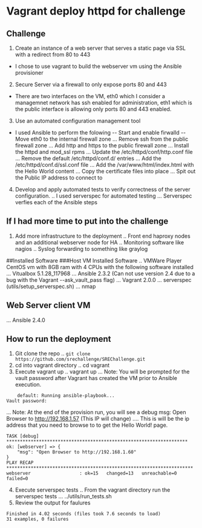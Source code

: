 # Vagrant deploy httpd for challenge


## Challenge
1. Create an instance of a web server that serves a static page via SSL with a redirect from 80 to 443
- I chose to use vagrant to build the webserver vm using the Ansible provisioner

2. Secure Server via a firewall to only expose ports 80 and 443
- There are two interfaces on the VM, eth0 which I consider a managemnet network has ssh enabled for administration, eth1 which is the public interface is allowing only ports 80 and 443 enabled.

3. Use an automated configuration management tool
- I used Ansible to perform the folowing
-- Start and enable firwalld
-- Move eth0 to the internal firewall zone
... Remove ssh from the public firewall zone
... Add http and https to the public firewall zone
... Install the httpd and mod_ssl rpms
... Update the /etc/httpd/conf/http.conf file
... Remove the default /etc/httpd/conf.d/ entries
... Add the /etc/httpd/conf.d/ssl.conf file
... Add the /var/www/html/index.html with the Hello World content
... Copy the certificate files into place
... Spit out the Public IP address to connect to

4. Develop and apply automated tests to verify correctness of the server configuration.
.. I used serverspec for automated testing
... Serverspec verfies each of the Ansible steps

## If I had more time to put into the challenge
1. Add more infrastructure to the deployment
.. Front end haproxy nodes and an additional webserver node for HA
.. Monitoring software like nagios
.. Syslog forwarding to something like graylog

##Installed Software
###Host VM Installed Software
.. VMWare Player CentOS vm with 8GB ram with 4 CPUs with the following software installed
... Vitualbox 5.1.28_117968
... Ansible 2.3.2 (Can not use version 2.4 due to a bug with the Vagrant --ask_vault_pass flag)
... Vagrant 2.0.0
... serverspec (utils/setup_serverspec.sh)
... nmap


## Web Server client VM
... Ansible 2.4.0

## How to run the deployment
1. Git clone the repo
.. ```git clone https://github.com/srechallenge/SREChallenge.git```
2. cd into vagrant directory
..  cd vagrant
3. Execute vagrant up
.. vagrant up
... Note: You will be prompted for the vault password after Vagrant has created the VM prior to Ansible execution.
```
    default: Running ansible-playbook...
Vault password: 
```
... Note: At the end of the provision run, you will see a debug msg: Open Browser to http://192.168.1.57 (This IP will change)
....  This is will be the ip address that you need to browse to to get the Hello World! page.
```
TASK [debug] *******************************************************************
ok: [webserver] => {
    "msg": "Open Browser to http://192.168.1.60"
}
PLAY RECAP *********************************************************************
webserver                  : ok=15   changed=13   unreachable=0    failed=0   
```
4. Execute serverspec tests
.. From the vagrant directory run the serverspec tests
... ../utils/run_tests.sh
5. Review the output for faulures
```
Finished in 4.02 seconds (files took 7.6 seconds to load)
31 examples, 0 failures
```

